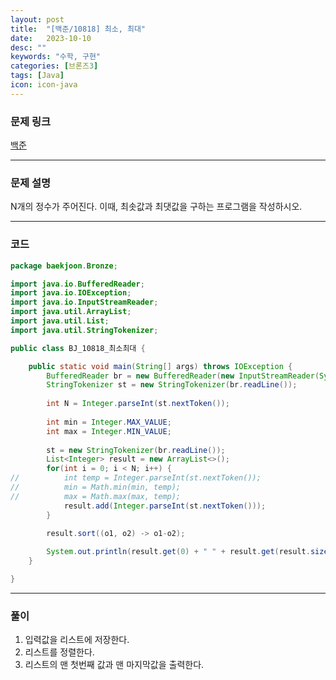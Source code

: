 ```yaml
---
layout: post
title:  "[백준/10818] 최소, 최대"
date:   2023-10-10
desc: ""
keywords: "수학, 구현"
categories: [브론즈3]
tags: [Java]
icon: icon-java
---
```


### 문제 링크
[백준](https://www.acmicpc.net/problem/10818)

---

### 문제 설명
N개의 정수가 주어진다. 이때, 최솟값과 최댓값을 구하는 프로그램을 작성하시오.

---

### 코드
```JAVA
package baekjoon.Bronze;

import java.io.BufferedReader;
import java.io.IOException;
import java.io.InputStreamReader;
import java.util.ArrayList;
import java.util.List;
import java.util.StringTokenizer;

public class BJ_10818_최소최대 {

	public static void main(String[] args) throws IOException {
		BufferedReader br = new BufferedReader(new InputStreamReader(System.in));
		StringTokenizer st = new StringTokenizer(br.readLine());
		
		int N = Integer.parseInt(st.nextToken());
		
		int min = Integer.MAX_VALUE;
		int max = Integer.MIN_VALUE;
		
		st = new StringTokenizer(br.readLine());
		List<Integer> result = new ArrayList<>();
		for(int i = 0; i < N; i++) {
//			int temp = Integer.parseInt(st.nextToken());
//			min = Math.min(min, temp);
//			max = Math.max(max, temp);
			result.add(Integer.parseInt(st.nextToken()));
		}

		result.sort((o1, o2) -> o1-o2);
		
		System.out.println(result.get(0) + " " + result.get(result.size()-1));
	}

}

```

---
### 풀이
1. 입력값을 리스트에 저장한다.
2. 리스트를 정렬한다.
3. 리스트의 맨 첫번째 값과 맨 마지막값을 출력한다.